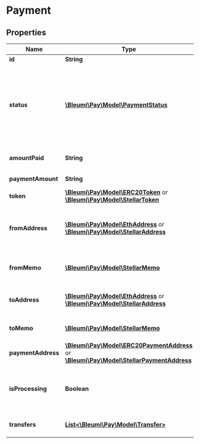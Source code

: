 # Payment


## Properties
Name | Type | Description | Notes
------------ | ------------- | ------------- | -------------
**id** | **String** | Payment request id | 
**status** | [**\Bleumi\Pay\Model\PaymentStatus**](PaymentStatus.md) | Status of the payment request. <br> Possible values : <ul>  <li>'outstanding'</li><li>'partiallyPaid'</li><li>'paid'</li><li>'cancelled'</li><li>'settled' </li><li>'failed'</li></ul> | 
**amountPaid** | **String** | Total amount received on 'paymentAddress.addr' | 
**paymentAmount** | **String** |Payment amount requested  | 
**token** | [**\Bleumi\Pay\Model\ERC20Token**](ERC20Token.md) or  [**\Bleumi\Pay\Model\StellarToken**](StellarToken.md) | The token of the Payment | 
**fromAddress** | [**\Bleumi\Pay\Model\EthAddress**](EthAddress.md) or  [**\Bleumi\Pay\Model\StellarAddress**](StellarAddress.md) | The Network address from which payment is made. |  [optional] Refunds will be sent to this address.
**fromMemo** | [**\Bleumi\Pay\Model\StellarMemo**](StellarMemo.md) | (Stellar Only) The memo text for any transfer to the from address |  [optional]
**toAddress** | [**\Bleumi\Pay\Model\EthAddress**](EthAddress.md) or [**\Bleumi\Pay\Model\StellarAddress**](StellarAddress.md) | The Network address to which payment will be sent on successful processing | 
**toMemo** | [**\Bleumi\Pay\Model\StellarMemo**](StellarMemo.md) | (Stellar Only) The memo text for transfer to the to address |  [optional]
**paymentAddress** | [**\Bleumi\Pay\Model\ERC20PaymentAddress**](ERC20PaymentAddress.md)  or  [**\Bleumi\Pay\Model\StellarPaymentAddress**](StellarPaymentAddress.md) | Address to which payments must be sent. |  [optional]
**isProcessing** | **Boolean** | Indicates whether payment fullfillment is in process. Request cannot be updated once this is set to 'true'. | 
**transfers** | [**List&lt;\Bleumi\Pay\Model\Transfer&gt;**](Transfer.md) | The list of network transfers associated with this payment | 

